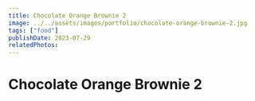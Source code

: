 ```yaml
---
title: Chocolate Orange Brownie 2
image: ../../assets/images/portfolio/chocolate-orange-brownie-2.jpg
tags: ["food"]
publishDate: 2023-07-29
relatedPhotos:
---
```

# Chocolate Orange Brownie 2
